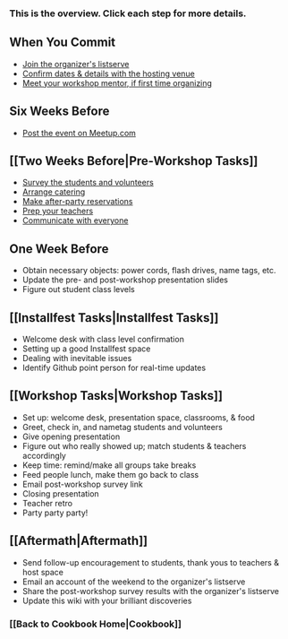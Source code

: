 ### This is the overview. Click each step for more details.

## When You Commit
* [Join the organizer's listserve](#joinlistserve)
* [Confirm dates & details with the hosting venue](#confirmvenue)
* [Meet your workshop mentor, if first time organizing](#meetmentor)

## Six Weeks Before
* [Post the event on Meetup.com](#meetup)

## [[Two Weeks Before|Pre-Workshop Tasks]]
* [Survey the students and volunteers](#survey)
* [Arrange catering](#catering)
* [Make after-party reservations](#afterparty)
* [Prep your teachers](#prepteachers)
* [Communicate with everyone](#communicate)

## One Week Before
* Obtain necessary objects: power cords, flash drives, name tags, etc.
* Update the pre- and post-workshop presentation slides
* Figure out student class levels

## [[Installfest Tasks|Installfest Tasks]]
* Welcome desk with class level confirmation
* Setting up a good Installfest space
* Dealing with inevitable issues
* Identify Github point person for real-time updates

## [[Workshop Tasks|Workshop Tasks]]
* Set up: welcome desk, presentation space,  classrooms, & food
* Greet, check in, and nametag students and volunteers
* Give opening presentation
* Figure out who really showed up; match students & teachers accordingly
* Keep time: remind/make all groups take breaks
* Feed people lunch, make them go back to class
* Email post-workshop survey link
* Closing presentation
* Teacher retro
* Party party party!

## [[Aftermath|Aftermath]]
* Send follow-up encouragement to students, thank yous to teachers & host space
* Email an account of the weekend to the organizer's listserve
* Share the post-workshop survey results with the organizer's listserve
* Update this wiki with your brilliant discoveries


### [[Back to Cookbook Home|Cookbook]]